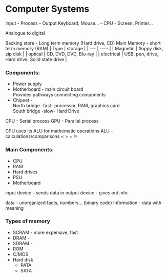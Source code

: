 # Computer Systems

Input - Process - Output
Keyboard, Mouse... - CPU - Screen, Printer...

Analogue to digital

Backing store - Long term memory (Hard drive, CD)
Main Memory - short term memory (RAM)
| Type | storage | 
| --- | ---- | 
| Magnetic | floppy disk, zip disk | 
| optical | CD, DVD, DVD, Blu-ray | 
| electrical | USB, pen, drive, Hard drive, Solid state drive | 

### Components:
* Power supply
* Motherboard - main circuit board  
Provides pathways connecting components
* Chipset -  
North bridge -fast- processor, RAM, graphics card  
South bridge -slow- Hard Drive  

CPU - Serial process 
GPU - Parallel process 

CPU uses its ALU for mathematic operations 
ALU - calculations/comparisons < > = != 

### Main Components: 
* CPU
* RAM
* Hard drives
* PSU
* Motherboard

input device - sends data in 
output device - gives out info

data - unorganized facts, numbers... (binary code) 
Information - data with meaning


### Types of memory
* SCRAM - more expensive, fast
* DRAM -
* SDRAM -
* ROM
* C/MOS
* Hard disk
  * PATA
  * SATA
